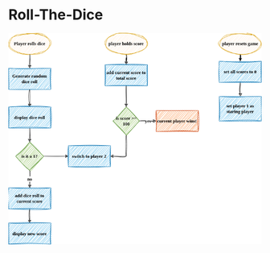 # Roll-The-Dice

![Game Diagram](https://github.com/warrenk24/Roll-The-Dice/blob/main/images/GameInfo.png)
